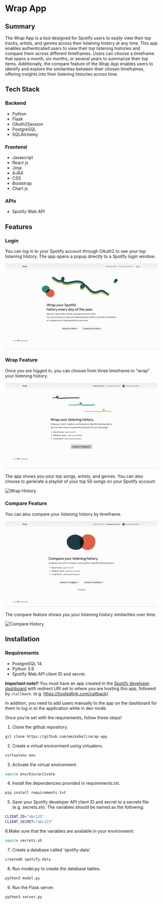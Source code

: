 # Wrap App

## Summary
The Wrap App is a tool designed for Spotify users to easily view their top tracks, artists, and genres across their listening history at any time. This app enables authenticated users to view their top listening histories and compare them across different timeframes. Users can choose a timeframe that spans a month, six months, or several years to summarize their top items. Additionally, the compare feature of the Wrap App enables users to identify and explore the similarities between their chosen timeframes, offering insights into their listening histories across time.

## Tech Stack
### Backend
- Python
- Flask
- OAuth2Session
- PostgreSQL
- SQLAlchemy

### Frontend
- Javascript
- React js
- Jinja
- AJAX
- CSS
- Bootstrap
- Chart js

### APIs
- Spotify Web API

## Features

### Login

You can log in to your Spotify account through OAuth2 to see your top listening history.
The app opens a popup directly to a Spotify login window.

![Spotify OAuth Page](/static/img/login.gif)


### Wrap Feature

Once you are logged in, you can choose from three timeframe to "wrap" your listening history.

![Wrap Page](/static/img/wrap.gif)


The app shows you your top songs, artists, and genres. You can also choose to generate a playlist of your top 50 songs on your Spotify account.

![Wrap History](/static/img/wrap-history.gif)


### Compare Feature

You can also compare your listening history by timeframe.

![Compare Page](/static/img/compare.gif)


The compare feature shows you your listening history similarities over time.

![Compare History](/static/img/compare-history.gif)


## Installation

### Requirements
- PostgreSQL 14
- Python 3.9
- Spotify Web API client ID and secret.

**Important note!!**
You must have an app created in the [Spotify developer dashboard](https://developer.spotify.com/) with redirect URI set to where you are hosting this app, followed by `/callback`. (e.g. https://hostedlink.com/callback).

In addition, you need to add users manually to the app on the dashboard for them to log in to the application while in dev mode. 

Once you're set with the requirements, follow these steps!

1. Clone the github repository.
```zsh
git clone https://github.com/emikobell/wrap-app
```

2. Create a virtual environment using virtualenv.
```zsh
virtualenv env
```

3. Activate the virtual environment.
```zsh
source env/bin/activate
```

4. Install the dependencies provided in requirements.txt.
```zsh
pip install requirements.txt
```

5. Save your Spotify developer API client ID and secret to a secrets file (e.g. secrets.sh). The variables should be named as the following:
```zsh
CLIENT_ID="abc123"
CLIENT_SECRET="abc123"
```

6.Make sure that the variables are available in your environment:  
```zsh
source secrets.sh
```

7. Create a database called 'spotify-data'.
```zsh
createdb spotify-data
```

8. Run model.py to create the database tables.
```zsh
python3 model.py
```

9. Run the Flask server.
```zsh
python3 server.py
```
